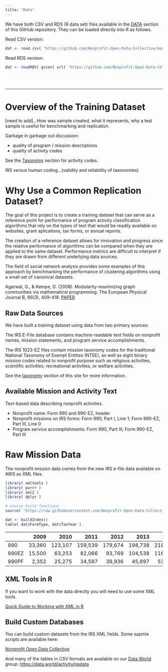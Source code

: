```yaml
---
title: "Data"
---
```


We have both CSV and RDS (R data set) files available in the [DATA](https://github.com/Nonprofit-Open-Data-Collective/machine_learning_mission_codes/tree/master/DATA) section of this GitHub repository. They can be loaded directly into R as follows.

Read CSV version:

```r
dat <- read.csv( "https://github.com/Nonprofit-Open-Data-Collective/machine_learning_mission_codes/blob/master/DATA/MISSION.csv?raw=true", stringsAsFactors=F )
```

Read RDS version:

```r
dat <- readRDS( gzcon( url( "https://github.com/Nonprofit-Open-Data-Collective/machine_learning_mission_codes/blob/master/DATA/MISSION.rds?raw=true" )))
```

<br> 
<br> 

-------------------

# Overview of the Training Dataset

[need to add]...How was sample created, what it represents, why a test sample is useful for benchmarking and replication.

Garbage in garbage out discussion: 
* quality of program / mission descriptions 
* quality of activity codes 

See the [Taxonomy](https://nonprofit-open-data-collective.github.io/machine_learning_mission_codes/taxonomies/) section for activity codes.

IRS versus human coding...(validity and reliability of taxonomies)


# Why Use a Common Replication Dataset?

The goal of this project is to create a training dataset that can serve as a reference point for performance of program activity classification algorithms that rely on the types of text that would be readily available on websites, grant aplications, tax forms, or annual reports.

The creation of a reference dataset allows for innovation and progress since the relative performance of algorithms can be compared when they are applied to the same dataset. Performance metrics are difficult to interpret if they are drawn from different underlying data sources. 

The field of social network analysis provides some examples of this approach by benchmarking the performance of clustering algorithms using a small set of canonical datasets. 

Agarwal, G., & Kempe, D. (2008). Modularity-maximizing graph communities via mathematical programming. The European Physical Journal B, 66(3), 409-418. [PAPER](https://arxiv.org/pdf/0710.2533.pdf)



## Raw Data Sources

We have built a training dataset using data from two primary sources:

The IRS E-File database contains machine-readable text fields on nonprofit names, mission statements, and program service accomplishments. 

The IRS 1023-EZ files contain mission taxonomy codes for the traditional National Taxonomy of Exempt Entities (NTEE), as well as eight binary mission codes related to nonprofit purpose such as religious activities, scientific activities, recreational activities, or welfare activities. 

See the [taxonomy](https://nonprofit-open-data-collective.github.io/machine_learning_mission_codes/taxonomies/) section of this site for more information. 



## Available Mission and Activity Text

Text-based data describing nonprofit activities.

* Nonprofit name: Form 990 and 990-EZ, header
* Nonprofit missions on IRS forms: Form 990, Part I, Line 1; Form 990-EZ, Part III, Line 0
* Program service accomplishments: Form 990, Part III; Form 990-EZ, Part III









# Raw Mission Data 

The nonprofit mission data comes from the new IRS e-file data available on AWS as XML files. 

```r
library( xmltools )
library( purrr )
library( xml2 )
library( dplyr )

# source build functions
source( "https://raw.githubusercontent.com/Nonprofit-Open-Data-Collective/irs-990-efiler-database/master/BUILD_SCRIPTS/build_efile_database_functions.R" )

dat <- buildIndex()
table( dat$FormType, dat$TaxYear )
```

|      |  2009|   2010|   2011|   2012|   2013|   2014|   2015|   2016|  2017|
|:-----|-----:|------:|------:|------:|------:|------:|------:|------:|-----:|
|990   | 33,360| 123,107| 159,539| 179,674| 198,738| 218,614| 232,975| 214,585| 25,921|
|990EZ | 15,500|  63,253|  82,066|  93,769| 104,538| 116,461| 124,507| 121,530| 28,767|
|990PF |  2,352|  25,275|  34,597|  39,936|  45,897|  53,443|  58,724|  60,305| 20,608|


## XML Tools in R

If you want to work with the data directly you will need to use some XML tools. 

[Quick Guide to Working with XML in R](Quick_Guide_to_XML_in_R.html)

## Build Custom Databases

You can build custom datasets from the IRS XML fields. Some sapmle scripts are available here:

[Nonprofit Open Data Collective](https://github.com/Nonprofit-Open-Data-Collective/irs-990-efiler-database/blob/master/BUILD_SCRIPTS/README.md)

And many of the tables in CSV formats are available on our [Data World](https://data.world/activity/npdata) group: https://data.world/activity/npdata
